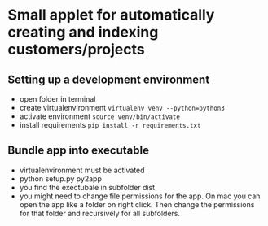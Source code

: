 # Small applet for automatically creating and indexing customers/projects
## Setting up a development environment

- open folder in terminal
- create virtualenvironment `virtualenv venv --python=python3`
- activate environment `source venv/bin/activate`
- install requirements `pip install -r requirements.txt`

## Bundle app into executable
- virtualenvironment must be activated
- python setup.py py2app
- you find the exectubale in subfolder dist
- you might need to change file permissions for the app. On mac you can open the app like a folder on right click.
 Then change the permissions for that folder and recursively for all subfolders.
